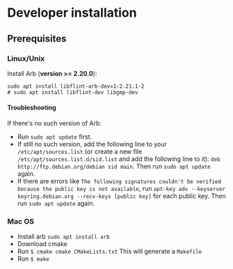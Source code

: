 # Developer installation

## Prerequisites


### Linux/Unix

Install Arb (**version >= 2.20.0**):
```shell
sudo apt install libflint-arb-dev=1:2.21.1-2
# sudo apt install libflint-dev libgmp-dev
```

#### Troubleshooting

If there's no such version of Arb:

- Run `sudo apt update` first.
- If still no such version, add the following line to your `/etc/apt/sources.list` (or create a new file `/etc/apt/sources.list.d/sid.list` and add the following line to it):
  `deb http://ftp.debian.org/debian sid main`. Then run `sudo apt update` again.
- If there are errors like `The following signatures couldn't be verified because the public key is not available`,
  run `apt-key adv --keyserver keyring.debian.org --recv-keys [public key]` for each public key. Then run `sudo apt update` again.
  

### Mac OS

- Install arb  `sudo apt install arb`
- Download cmake
- Run `$ cmake cmake CMakeLists.txt`
  This will generate a `Makefile`
- Run `$ make`